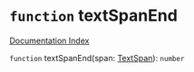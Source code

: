# `function` textSpanEnd

[Documentation Index](../README.md)

`function` textSpanEnd(span: [TextSpan](../private.interface.TextSpan/README.md)): `number`